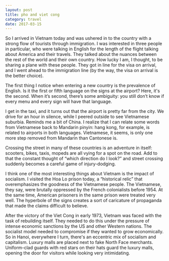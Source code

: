 ```yaml
---
layout: post
title: pho and viet cong
category: travel 
date: 2017-03-15
---
```


So I arrived in Vietnam today and was ushered in to the country with a strong flow of tourists through immigration. I was interested in three people in particular, who were talking in English for the length of the flight talking about America and their travels. They talked about the nuances between the rest of the world and their own country. How lucky I am, I thought, to be sharing a plane with these people. They got in line for the visa on arrival, and I went ahead to the immigration line (by the way, the visa on arrival is the better choice).

The first thing I notice when entering a new country is the prevalence of English. Is it the first or fifth language on the signs at the airport? Here, it's the second. When it’s second, there’s some ambiguity: you still don’t know if every menu and every sign will have that language.

I get in the taxi, and it turns out that the airport is pretty far from the city. We drive for an hour in silence, while I peered outside to see Vietnamese suburbia. Reminds me a bit of China. I realize that I can relate some words from Vietnamese back to Mandarin pinyin: hang kong, for example, is related to airports in both languages. Vietnamese, it seems, is only one more step removed from Mandarin than Cantonese is.

Crossing the street in many of these countries is an adventure in itself: scooters, bikes, taxis, mopeds are all vying for a spot on the road. Add to that the constant thought of “which direction do I look?” and street crossing suddenly becomes a careful game of injury-dodging.

I think one of the most interesting things about Vietnam is the impact of socialism. I visited the Hoa Lo prison today, a “historical relic” that overemphasizes the goodness of the Vietnamese people. The Vietnamese, they say, were brutally oppressed by the French colonialists before 1954. At the same time, American prisoners in the same prison were treated very well. The hyperbole of the signs creates a sort of caricature of propaganda that made the claims difficult to believe.

After the victory of the Viet Cong in early 1973, Vietnam was faced with the task of rebuilding itself. They needed to do this under the pressure of intense economic sanctions by the US and other Western nations. The socialist model needed to compromise if they wanted to grow economically. So in Hanoi, everywhere I turn, there's an eccentric mix of socialism and capitalism. Luxury malls are placed next to fake North Face merchants. Uniform-clad guards with red stars on their hats guard the luxury malls, opening the door for visitors while looking very intimidating.
